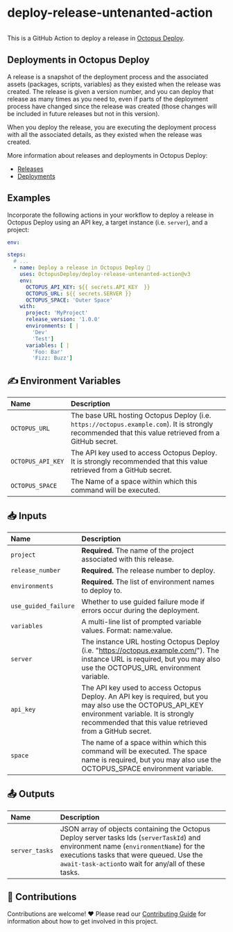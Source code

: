 # deploy-release-untenanted-action

<img alt= "" src="https://github.com/OctopusDeploy/deploy-release-untenanted-action/raw/main/assets/github-actions-octopus.png" />

This is a GitHub Action to deploy a release in [Octopus Deploy](https://octopus.com/).

## Deployments in Octopus Deploy

A release is a snapshot of the deployment process and the associated assets (packages, scripts, variables) as they existed when the release was created. The release is given a version number, and you can deploy that release as many times as you need to, even if parts of the deployment process have changed since the release was created (those changes will be included in future releases but not in this version).

When you deploy the release, you are executing the deployment process with all the associated details, as they existed when the release was created.

More information about releases and deployments in Octopus Deploy:

- [Releases](https://octopus.com/docs/releases)
- [Deployments](https://octopus.com/docs/deployments)

## Examples

Incorporate the following actions in your workflow to deploy a release in Octopus Deploy using an API key, a target instance (i.e. `server`), and a project:

```yml
env:

steps:
  # ...
  - name: Deploy a release in Octopus Deploy 🐙
    uses: OctopusDeploy/deploy-release-untenanted-action@v3
    env:
      OCTOPUS_API_KEY: ${{ secrets.API_KEY  }}
      OCTOPUS_URL: ${{ secrets.SERVER }}
      OCTOPUS_SPACE: 'Outer Space'
    with:
      project: 'MyProject'
      release_version: '1.0.0'
      environments: [ |
        'Dev'
        'Test']
      variables: [ |
        'Foo: Bar'
        'Fizz: Buzz']
```

## ✍️ Environment Variables

| Name              | Description                                                                                                                                          |
| :---------------- | :--------------------------------------------------------------------------------------------------------------------------------------------------- |
| `OCTOPUS_URL`     | The base URL hosting Octopus Deploy (i.e. `https://octopus.example.com`). It is strongly recommended that this value retrieved from a GitHub secret. |
| `OCTOPUS_API_KEY` | The API key used to access Octopus Deploy. It is strongly recommended that this value retrieved from a GitHub secret.                                |
| `OCTOPUS_SPACE`   | The Name of a space within which this command will be executed.                                                                                      |

## 📥 Inputs

| Name                 | Description                                                                                                                                                                                                  |
| :------------------- | :----------------------------------------------------------------------------------------------------------------------------------------------------------------------------------------------------------- |
| `project`            | **Required.** The name of the project associated with this release.                                                                                                                                          |
| `release_number`     | **Required.** The release number to deploy.                                                                                                                                                                  |
| `environments`       | **Required.** The list of environment names to deploy to.                                                                                                                                                    |
| `use_guided_failure` | Whether to use guided failure mode if errors occur during the deployment.                                                                                                                                    |
| `variables`          | A multi-line list of prompted variable values. Format: name:value.                                                                                                                                           |
| `server`             | The instance URL hosting Octopus Deploy (i.e. "https://octopus.example.com/"). The instance URL is required, but you may also use the OCTOPUS_URL environment variable.                                      |
| `api_key`            | The API key used to access Octopus Deploy. An API key is required, but you may also use the OCTOPUS_API_KEY environment variable. It is strongly recommended that this value retrieved from a GitHub secret. |
| `space`              | The name of a space within which this command will be executed. The space name is required, but you may also use the OCTOPUS_SPACE environment variable.                                                     |

## 📤 Outputs

| Name           | Description                                                                                                                                                                                                                              |
| :------------- | :--------------------------------------------------------------------------------------------------------------------------------------------------------------------------------------------------------------------------------------- |
| `server_tasks` | JSON array of objects containing the Octopus Deploy server tasks Ids (`serverTaskId`) and environment name (`environmentName`) for the executions tasks that were queued. Use the `await-task-action`to wait for any/all of these tasks. |

## 🤝 Contributions

Contributions are welcome! :heart: Please read our [Contributing Guide](.github/CONTRIBUTING.md) for information about how to get involved in this project.

